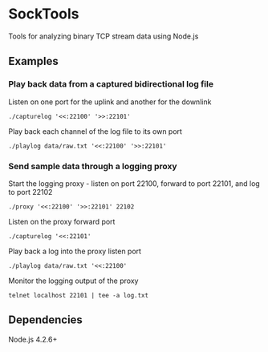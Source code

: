 # SockTools
Tools for analyzing binary TCP stream data using Node.js

## Examples

### Play back data from a captured bidirectional log file
Listen on one port for the uplink and another for the downlink
```
./capturelog '<<:22100' '>>:22101'  
```

Play back each channel of the log file to its own port  
```
./playlog data/raw.txt '<<:22100' '>>:22101'  
```

### Send sample data through a logging proxy
Start the logging proxy - listen on port 22100, forward to port 22101, and log to port 22102  
```
./proxy '<<:22100' '>>:22101' 22102  
```

Listen on the proxy forward port  
```
./capturelog '<<:22101'  
```

Play back a log into the proxy listen port  
```
./playlog data/raw.txt '<<:22100'  
```

Monitor the logging output of the proxy  
```
telnet localhost 22101 | tee -a log.txt  
```

## Dependencies
Node.js 4.2.6+



